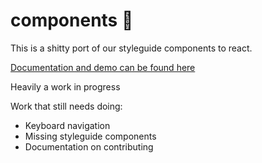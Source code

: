 components 🎉
============

This is a shitty port of our styleguide components to react.

[Documentation and demo can be found here](https://transferwise.github.io/components/)

Heavily a work in progress

Work that still needs doing:
- Keyboard navigation
- Missing styleguide components
- Documentation on contributing

